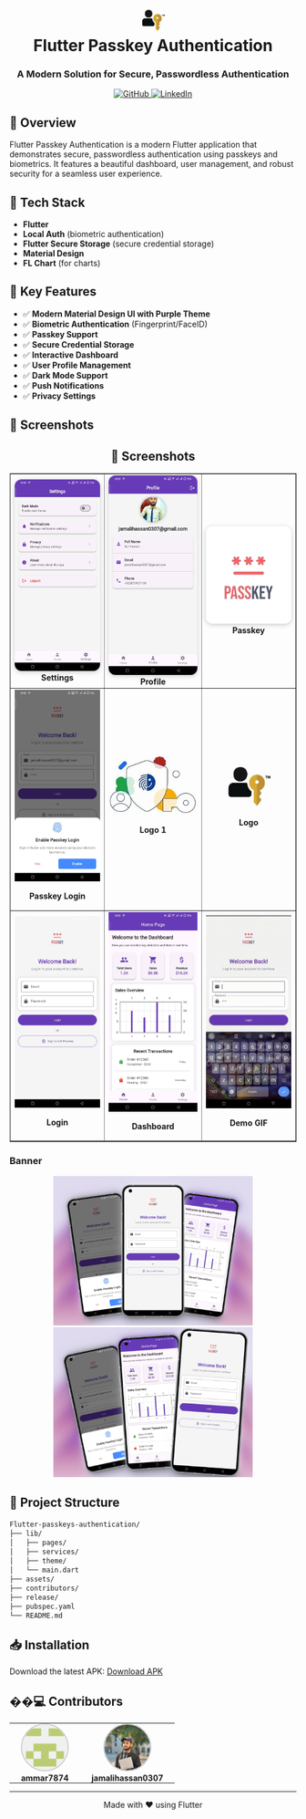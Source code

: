 <div align="center">
  <h1>
    <img src="assets/logo.jpeg" width="80px"><br/>
    Flutter Passkey Authentication
  </h1>
  <h3>A Modern Solution for Secure, Passwordless Authentication</h3>
</div>

<p align="center">
    <a href="https://github.com/jamalihassan0307/" target="_blank">
        <img alt="GitHub" src="https://img.shields.io/badge/GitHub-100000?style=for-the-badge&logo=github&logoColor=white" />
    </a>
    <a href="https://www.linkedin.com/in/jamalihassan0307/" target="_blank">
        <img alt="LinkedIn" src="https://img.shields.io/badge/LinkedIn-0077B5?style=for-the-badge&logo=linkedin&logoColor=white" />
    </a>
</p>

## 📌 Overview

Flutter Passkey Authentication is a modern Flutter application that demonstrates secure, passwordless authentication using passkeys and biometrics. It features a beautiful dashboard, user management, and robust security for a seamless user experience.

## 🚀 Tech Stack

- **Flutter**
- **Local Auth** (biometric authentication)
- **Flutter Secure Storage** (secure credential storage)
- **Material Design**
- **FL Chart** (for charts)

## 🔑 Key Features

- ✅ **Modern Material Design UI with Purple Theme**
- ✅ **Biometric Authentication** (Fingerprint/FaceID)
- ✅ **Passkey Support**
- ✅ **Secure Credential Storage**
- ✅ **Interactive Dashboard**
- ✅ **User Profile Management**
- ✅ **Dark Mode Support**
- ✅ **Push Notifications**
- ✅ **Privacy Settings**

## 📸 Screenshots

<h2 align="center">📸 Screenshots</h2>

<div align="center">

<table border="1" cellpadding="8">
  <tr>
    <td align="center">
      <img src="assets/setting_page.jpg" alt="Settings" width="180" style="border-radius:12px; box-shadow:0 2px 8px #ccc;">
      <div><b>Settings</b></div>
    </td>
    <td align="center">
      <img src="assets/profile_page.jpg" alt="Profile" width="180" style="border-radius:12px; box-shadow:0 2px 8px #ccc;">
      <div><b>Profile</b></div>
    </td>
    <td align="center">
      <img src="assets/passkey.png" alt="Passkey" width="180" style="border-radius:12px; box-shadow:0 2px 8px #ccc;">
      <div><b>Passkey</b></div>
    </td>
  </tr>
  <tr>
    <td align="center">
      <img src="assets/passkey_login.jpg" alt="Passkey Login" width="200"/>
      <p><b>Passkey Login</b></p>
    </td>
    <td align="center">
      <img src="assets/logo1.jpeg" alt="Logo 1" width="200"/>
      <p><b>Logo 1</b></p>
    </td>
    <td align="center">
      <img src="assets/logo.jpeg" alt="Logo" width="200"/>
      <p><b>Logo</b></p>
    </td>
  </tr>
  <tr>
    <td align="center">
      <img src="assets/login_page.jpg" alt="Login Page" width="200"/>
      <p><b>Login</b></p>
    </td>
    <td align="center">
      <img src="assets/dashboard.jpg" alt="Dashboard" width="200"/>
      <p><b>Dashboard</b></p>
    </td>
    <td align="center">
      <img src="assets/gif.gif" alt="App Demo" width="200"/>
      <p><b>Demo GIF</b></p>
    </td>
  </tr>
</table>

</div>

### Banner

<p align="center">
  <img src="assets/3_page_max.png" width="350" alt="Banner 1"/>
  <img src="assets/3_page_max1.png" width="350" alt="Banner 2"/>
</p>

## 📁 Project Structure

```
Flutter-passkeys-authentication/
├── lib/
│   ├── pages/
│   ├── services/
│   ├── theme/
│   └── main.dart
├── assets/
├── contributors/
├── release/
├── pubspec.yaml
└── README.md
```

## 📥 Installation

Download the latest APK:
[Download APK](release/app-arm64-v8a-release.apk)

## ��‍💻 Contributors

<div align="center">
  <table>
    <tr>
      <td align="center" style="padding: 0 20px;">
        <a href="https://github.com/ammar7874" target="_blank" style="text-decoration: none;">
          <img src="contributors/ammar7874.png" width="80" style="border-radius:50%; border:2px solid #ccc;" alt="ammar7874"/><br/>
          <b>ammar7874</b>
        </a>
      </td>
      <td align="center" style="padding: 0 20px;">
        <a href="https://github.com/jamalihassan0307" target="_blank" style="text-decoration: none;">
          <img src="contributors/jamalihassan0307.jpg" width="80" style="border-radius:50%; border:2px solid #ccc;" alt="jamalihassan0307"/><br/>
          <b>jamalihassan0307</b>
        </a>
      </td>
    </tr>
  </table>
</div>

---

<p align="center">
  Made with ❤️ using Flutter
</p>

